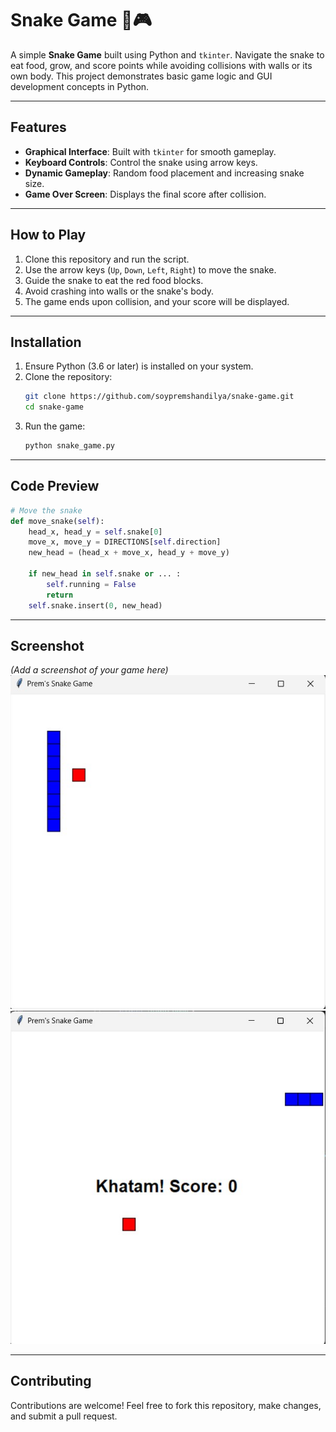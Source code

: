 # Snake Game 🐍🎮  

A simple **Snake Game** built using Python and `tkinter`. Navigate the snake to eat food, grow, and score points while avoiding collisions with walls or its own body. This project demonstrates basic game logic and GUI development concepts in Python.  

---

## Features  
- **Graphical Interface**: Built with `tkinter` for smooth gameplay.  
- **Keyboard Controls**: Control the snake using arrow keys.  
- **Dynamic Gameplay**: Random food placement and increasing snake size.  
- **Game Over Screen**: Displays the final score after collision.  

---

## How to Play  
1. Clone this repository and run the script.  
2. Use the arrow keys (`Up`, `Down`, `Left`, `Right`) to move the snake.  
3. Guide the snake to eat the red food blocks.  
4. Avoid crashing into walls or the snake's body.  
5. The game ends upon collision, and your score will be displayed.  

---

## Installation  
1. Ensure Python (3.6 or later) is installed on your system.  
2. Clone the repository:  
   ```bash
   git clone https://github.com/soypremshandilya/snake-game.git
   cd snake-game
   ```  
3. Run the game:  
   ```bash
   python snake_game.py
   ```  

---

## Code Preview  

```python
# Move the snake
def move_snake(self):
    head_x, head_y = self.snake[0]
    move_x, move_y = DIRECTIONS[self.direction]
    new_head = (head_x + move_x, head_y + move_y)

    if new_head in self.snake or ... :
        self.running = False
        return
    self.snake.insert(0, new_head)
```

---

## Screenshot  
*(Add a screenshot of your game here)*  
![Snake Game](assets/Screenshot1.jpg)
![Snake Game](assets/Screenshot2.jpg)  


---

## Contributing  
Contributions are welcome! Feel free to fork this repository, make changes, and submit a pull request.  
